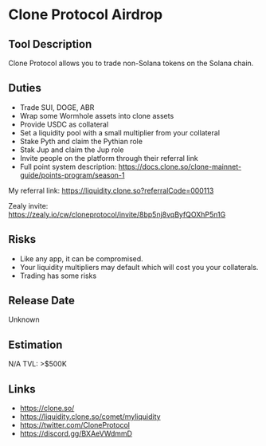 # Clone Protocol Airdrop

## Tool Description

Clone Protocol allows you to trade non-Solana tokens on the Solana chain.

## Duties

* Trade SUI, DOGE, ABR
* Wrap some Wormhole assets into clone assets
* Provide USDC as collateral
* Set a liquidity pool with a small multiplier from your collateral
* Stake Pyth and claim the Pythian role
* Stak Jup and claim the Jup role
* Invite people on the platform through their referral link
* Full point system description: https://docs.clone.so/clone-mainnet-guide/points-program/season-1

My referral link: https://liquidity.clone.so?referralCode=000113

Zealy invite: https://zealy.io/cw/cloneprotocol/invite/8bp5nj8vqByfQOXhP5n1G

## Risks

* Like any app, it can be compromised.
* Your liquidity multipliers may default which will cost you your collaterals.
* Trading has some risks

## Release Date

Unknown

## Estimation

N/A
TVL: >$500K

## Links

* https://clone.so/
* https://liquidity.clone.so/comet/myliquidity
* https://twitter.com/CloneProtocol
* https://discord.gg/BXAeVWdmmD
